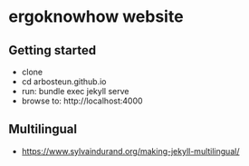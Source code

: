 # ergoknowhow website


## Getting started
- clone
- cd arbosteun.github.io
- run: bundle exec jekyll serve
- browse to: http://localhost:4000

## Multilingual
- https://www.sylvaindurand.org/making-jekyll-multilingual/
